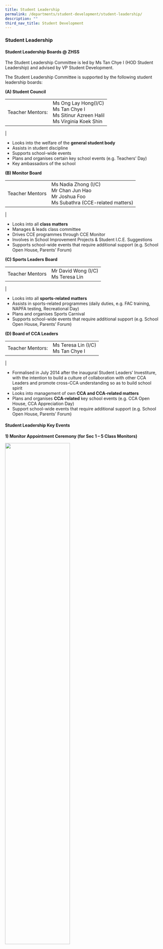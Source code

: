 ```yaml
---
title: Student Leadership
permalink: /departments/student-development/student-leadership/
description: ""
third_nav_title: Student Development
---
```

### **Student Leadership**

#### **Student Leadership Boards @ ZHSS**
The Student Leadership Committee is led by Ms Tan Chye I (HOD Student Leadership) and advised by VP Student Development.

The Student Leadership Committee is supported by the following student leadership boards:

**(A) Student Council**<br>

|  |  |
|---|---|
| Teacher Mentors: | Ms Ong Lay Hong(I/C)<br>Ms Tan Chye I<br>Ms Sitinur Azreen Halil<br>Ms Virginia Koek Shin |
|

*   Looks into the welfare of the **general student body**
*   Assists in student discipline
*   Supports school-wide events
*   Plans and organises certain key school events (e.g. Teachers’ Day)
*   Key ambassadors of the school

**(B) Monitor Board**<br>

|  |  |
|---|---|
| Teacher Mentors | Ms Nadia Zhong (I/C)<br>Mr Chan Jun Hao<br>Mr Joshua Foo<br>Ms Subathra (CCE-related matters) |
|

*   Looks into all **class matters**
*   Manages & leads class committee
*   Drives CCE programmes through CCE Monitor
*   Involves in School Improvement Projects & Student I.C.E. Suggestions
*   Supports school-wide events that require additional support (e.g. School Open House, Parents’ Forum)

**(C) Sports Leaders Board**

|  |  |
|---|---|
| Teacher Mentors | Mr David Wong (I/C)<br>Ms Teresa Lin |
|

*   Looks into all **sports-related matters**
*   Assists in sports-related programmes (daily duties, e.g. FAC training, NAPFA testing, Recreational Day)
*   Plans and organises Sports Carnival
*   Supports school-wide events that require additional support (e.g. School Open House, Parents’ Forum)

**(D) Board of CCA Leaders**

|  |  |
|---|---|
| Teacher Mentors: | Ms Teresa Lin (I/C)<br>Ms Tan Chye I |
|

*   Formalised in July 2014 after the inaugural Student Leaders’ Investiture, with the intention to build a culture of collaboration with other CCA Leaders and promote cross-CCA understanding so as to build school spirit
*   Looks into management of own **CCA and CCA-related matters**
*   Plans and organises **CCA-related** key school events (e.g. CCA Open House, CCA Appreciation Day)
*   Support school-wide events that require additional support (e.g. School Open House, Parents’ Forum)

#### **Student Leadership Key Events**
**1) Monitor Appointment Ceremony (for Sec 1 – 5 Class Monitors)**

<img src="/images/student%20leadership%201.jpg" style="width:65%">

Zhonghua Secondary School always strives to give every student an opportunity to be a leader and our vision is for all Zhonghuarians to be dynamic and resilient leaders in their own right. With our core values – Resilience, Integrity, Care and Excellence – and our school motto - 礼 义 廉 耻 - in mind, we aim to nurture forward-looking leaders with integrity and commitment to serve the school, the community and the nation. The Monitor Board is one avenue for our students to be trained as leaders and also to showcase their leadership potential.

<img src="/images/student%20leadership%202.jpg" style="width:65%">

<img src="/images/student%20leadership%203.jpg" style="width:65%">

The appointment ceremonies were held at cohort level in Term 1 to appoint and formally recognise Monitors. The ceremony was conducted by the Monitor Board EXCO, who also served as emcees to introduce the monitors to their respective cohorts.

**2) Sports Leaders Camp (for Sec 2 – 5 Sports Leaders & Sports Athletes)**

<img src="/images/student%20leadership%204.jpg" style="width:65%">

The objective of the sports camp was to foster esprit de corps and camaraderie amongst sports leaders and sports CCA members. In addition, it was also an opportunity for Sec 4 & 5 to impart their experience to the Sec 1 to 3 sports leaders and athletes.

**3) Student Council March Induction Camp (for Sec 1 – 5 Student Councillors)**

<img src="/images/student%20leadership%206.jpg" style="width:65%">

Student Council Induction Camp is held every year in March to induct Sec 1 – 3 probation councillors and to promote team spirit and bonding amongst the student councillors. The camp is organised by the Sec 3 councillors mentored by the EXCO members from Sec 4. It is a good opportunity for the Sec 3s to build on their leadership skills as they prepare to take over duties from their seniors.

**4) Monitor Intermediate Training (for Sec 1 – 3 Class Monitors)**

<img src="/images/student%20leadership%207.jpg" style="width:65%">

Every year, monitors will embark on a meaningful enrichment activity where they learn the importance of empathy, a critical skill for leaders. They will experience it first-hand by participating in the programme _Dialogue in the Dark_, which seeks to raise awareness about the visually impaired in Singapore. In addition, they will also be trained as Peer Support leaders to promote a culture of care and inclusivity in the classroom.

**5) Cohort Leadership Training (for all Sec 1** **– 3** **students)**

<img src="/images/student%20leadership%208.jpg" style="width:65%">

All Secondary 1 to 3 students attend Cohort Leadership Training which trains students in cohort-specific skills and leadership attributes. Within the leadership tiers, students are given customised training and challenges. In stretching themselves to succeed and overcome challenges, they will expand their capabilities.

**6) Student Leaders’ Investiture**

<img src="/images/student%20leadership%209.jpg" style="width:65%">

The Student Leaders’ Investiture is a platform to recognise all our student leaders holding various student leadership appointments across the school, and to affirm their commitment to leading the student body. The inclusion of all student leaders is in alignment to our school vision of “Scholars o Leaders” in broadening our student leadership base.